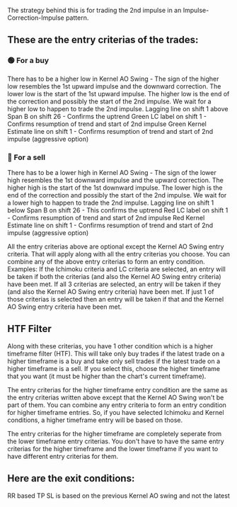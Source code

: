 The strategy behind this is for trading the 2nd impulse in an Impulse-Correction-Impulse pattern.

## These are the entry criterias of the trades:
### 🟢 For a buy
There has to be a higher low in Kernel AO Swing  - The sign of the higher low resembles the 1st upward impulse and the downward correction. The lower low is the start of the 1st upward impulse. 
                                                   The higher low is the end of the correction and possibly the start of the 2nd impulse. We wait for a higher low to happen to trade the 2nd impulse.
Lagging line on shift 1 above Span B on shift 26 - Confirms the uptrend
Green LC label on shift 1                        - Confirms resumption of trend and start of 2nd impulse
Green Kernel Estimate line on shift 1            - Confirms resumption of trend and start of 2nd impulse (aggressive option)

### 🔴 For a sell
There has to be a lower high in Kernel AO Swing  - The sign of the lower high resembles the 1st downward impulse and the upward correction. The higher high is the start of the 1st downward impulse. 
                                                   The lower high is the end of the correction and possibly the start of the 2nd impulse. We wait for a lower high to happen to trade the 2nd impulse.
Lagging line on shift 1 below Span B on shift 26 - This confirms the uptrend
Red LC label on shift 1                          - Confirms resumption of trend and start of 2nd impulse
Red Kernel Estimate line on shift 1              - Confirms resumption of trend and start of 2nd impulse (aggressive option)

All the entry criterias above are optional except the Kernel AO Swing entry criteria. That will apply along with all the entry criterias you choose. You can combine any of the above entry criterias to form an entry condition. 
Examples: If the Ichimoku criteria and LC criteria are selected, an entry will be taken if both the criterias (and also the Kernel AO Swing entry criteria) have been met. 
If all 3 criterias are selected, an entry will be taken if they (and also the Kernel AO Swing entry criteria) have been met.
If just 1 of those criterias is selected then an entry will be taken if that and the Kernel AO Swing entry criteria have been met.

## HTF Filter
Along with these criterias, you have 1 other condition which is a higher timeframe filter (HTF). This will take only buy trades if the latest trade on a higher timeframe is a buy and 
take only sell trades if the latest trade on a higher timeframe is a sell. 
If you select this, choose the higher timeframe that you want (it must be higher than the chart's current timeframe).

The entry criterias for the higher timeframe entry condition are the same as the entry criterias written above except that the Kernel AO Swing won't be part of them. 
You can combine any entry criteria to form an entry condition for higher timeframe entries.
So, if you have selected Ichimoku and Kernel conditions, a higher timeframe entry will be based on those.

The entry criterias for the higher timeframe are completely seperate from the lower timeframe entry criterias. 
You don't have to have the same entry criterias for the higher timeframe and the lower timeframe if you want to have different entry criterias for them.

## Here are the exit conditions:
RR based TP
SL is based on the previous Kernel AO swing and not the latest
